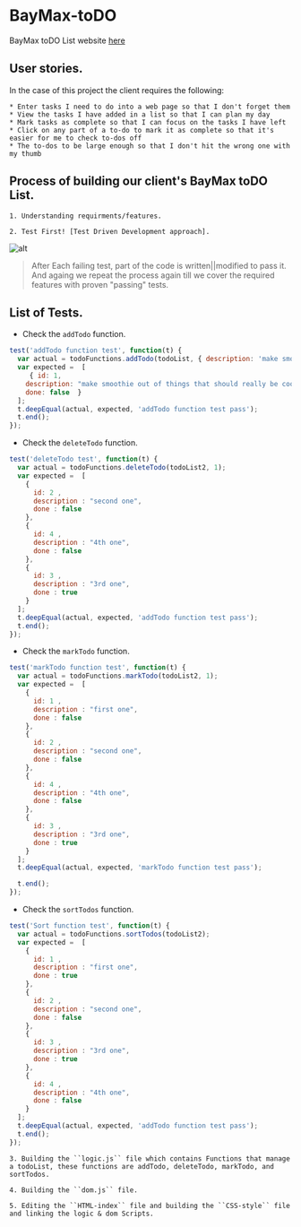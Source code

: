 # BayMax-toDO
BayMax toDO List website [here](https://facg2.github.io/bayMax-toDO/)



## User stories.

In the case of this project the client requires the following:

    * Enter tasks I need to do into a web page so that I don't forget them
    * View the tasks I have added in a list so that I can plan my day
    * Mark tasks as complete so that I can focus on the tasks I have left
    * Click on any part of a to-do to mark it as complete so that it's easier for me to check to-dos off
    * The to-dos to be large enough so that I don't hit the wrong one with my thumb


## Process of building our client's BayMax toDO List.

    1. Understanding requirments/features.

    2. Test First! [Test Driven Development approach].

![alt](https://image.ibb.co/dqDP5a/tddSteps.jpg)


>After Each failing test, part of the code is written||modified to pass it.
>And againg we repeat the process again till we cover the required features
>with proven "passing" tests.

## List of Tests.


* Check the ```addTodo``` function.

```javascript
test('addTodo function test', function(t) {
  var actual = todoFunctions.addTodo(todoList, { description: 'make smoothie out of things that should really be cooked' });
  var expected =  [
     { id: 1,
    description: "make smoothie out of things that should really be cooked",
    done: false  }
  ];
  t.deepEqual(actual, expected, 'addTodo function test pass');
  t.end();
});
```

* Check the ```deleteTodo``` function.

```javascript
test('deleteTodo test', function(t) {
  var actual = todoFunctions.deleteTodo(todoList2, 1);
  var expected =  [
    {
      id: 2 ,
      description : "second one",
      done : false
    },
    {
      id: 4 ,
      description : "4th one",
      done : false
    },
    {
      id: 3 ,
      description : "3rd one",
      done : true
    }
  ];
  t.deepEqual(actual, expected, 'addTodo function test pass');
  t.end();
});
```

* Check the ```markTodo``` function.

```javascript
test('markTodo function test', function(t) {
  var actual = todoFunctions.markTodo(todoList2, 1);
  var expected =  [
    {
      id: 1 ,
      description : "first one",
      done : false
    },
    {
      id: 2 ,
      description : "second one",
      done : false
    },
    {
      id: 4 ,
      description : "4th one",
      done : false
    },
    {
      id: 3 ,
      description : "3rd one",
      done : true
    }
  ];
  t.deepEqual(actual, expected, 'markTodo function test pass');

  t.end();
});
```

* Check the ```sortTodos``` function.

```javascript
test('Sort function test', function(t) {
  var actual = todoFunctions.sortTodos(todoList2);
  var expected =  [
    {
      id: 1 ,
      description : "first one",
      done : true
    },
    {
      id: 2 ,
      description : "second one",
      done : false
    },
    {
      id: 3 ,
      description : "3rd one",
      done : true
    },
    {
      id: 4 ,
      description : "4th one",
      done : false
    }
  ];
  t.deepEqual(actual, expected, 'addTodo function test pass');
  t.end();
});
```

    3. Building the ``logic.js`` file which contains Functions that manage a todoList, these functions are addTodo, deleteTodo, markTodo, and sortTodos.

    4. Building the ``dom.js`` file.

    5. Editing the ``HTML-index`` file and building the ``CSS-style`` file
    and linking the logic & dom Scripts.
